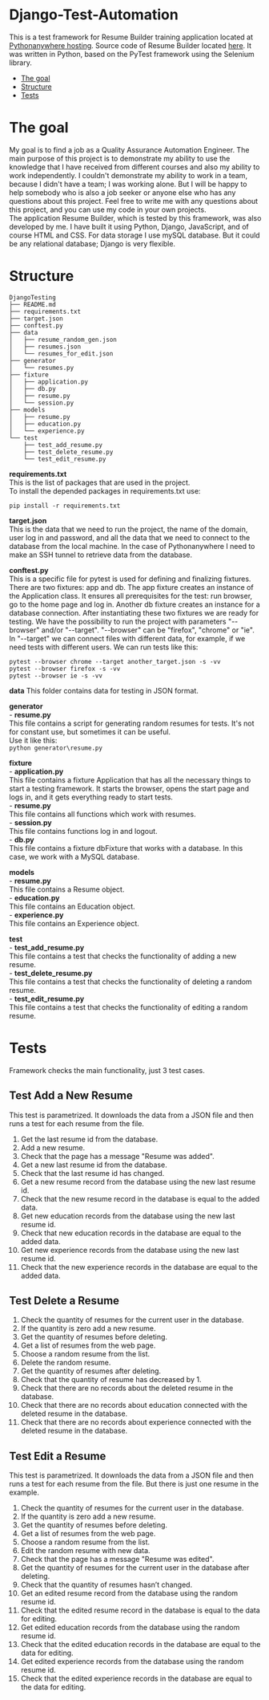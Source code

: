 # Django-Test-Automation

This is a test framework for Resume Builder training application located at [Pythonanywhere hosting](http://yeroshchenko.pythonanywhere.com/).
Source code of Resume Builder located [here](https://github.com/AllaYeroshchenko/django).
It was written in Python, based on the PyTest framework using the Selenium library.  


* [The goal](#The-goal)
* [Structure](#Structure)
* [Tests](#Tests)


# The goal
My goal is to find a job as a Quality Assurance Automation Engineer. The main purpose of this project is to demonstrate my ability to use the knowledge that I have received from different courses and also my ability to work independently. I couldn't demonstrate my ability to work in a team, because I didn't have a team; I was working alone. But I will be happy to help somebody who is also a job seeker or anyone else who has any questions about this project. Feel free to write me with any questions about this project, and you can use my code in your own projects.  
The application Resume Builder, which is tested by this framework, was also developed by me. I have built it using Python, Django, JavaScript, and of course HTML  and CSS. For data storage I use mySQL database. But it could be any relational database; Django is very flexible.    
    

# Structure
```
DjangoTesting
├── README.md
├── requirements.txt
├── target.json
├── conftest.py
├── data
│   ├── resume_random_gen.json
│   ├── resumes.json
│   └── resumes_for_edit.json
├── generator
│   └── resumes.py
├── fixture
│   ├── application.py
│   ├── db.py
│   ├── resume.py
│   └── session.py 
├── models
│   ├── resume.py
│   ├── education.py
│   └── experience.py
└── test
    ├── test_add_resume.py
    ├── test_delete_resume.py
    └── test_edit_resume.py
```    

**requirements.txt**  
This is the list of packages that are used in the project.  
To install the depended packages in requirements.txt use:   
```
pip install -r requirements.txt
```
**target.json**  
This is the data that we need to run the project, the name of the domain, user log in and password, and all the data that we need to connect to the database from the local machine. In the case of Pythonanywhere I need to make an SSH tunnel to retrieve data from the database.  

**conftest.py**  
This is a specific file for pytest is used for defining and finalizing fixtures. There are two fixtures: app and db. The app fixture creates an instance of the Application class. It ensures all prerequisites for the test: run browser, go to the home page and log in. Another db fixture creates an instance for a database connection. After instantiating these two fixtures we are ready for testing. 
We have the possibility to run the project with parameters "--browser" and/or "--target". "--browser" can be "firefox", "chrome" or "ie". In "--target" we can connect files with different data, for example, if we need tests with different users. We can run tests like this:  
```
pytest --browser chrome --target another_target.json -s -vv
pytest --browser firefox -s -vv
pytest --browser ie -s -vv
```

**data**
This folder contains data for testing in JSON format. 

**generator**  
	- **resume.py**  
	This file contains a script for generating random resumes for tests. It's not for constant use, but sometimes it can be useful.  
	Use it like this:  
	```
	python generator\resume.py
	```

**fixture**   
	- **application.py**    
	This file contains a fixture Application that has all the necessary things to start a testing framework. It starts the browser, opens the start page and logs in, and it gets everything ready to start tests.     
	- **resume.py**  
	This file contains all functions which work with resumes.   
	- **session.py**  
	This file contains functions log in and logout.   
	- **db.py**  
	This file contains a fixture dbFixture that works with a database. In this case, we work with a MySQL database.    

**models**   
	- **resume.py**  
	This file contains a Resume object.  
	- **education.py**  
	This file contains an Education object.  
	- **experience.py**  
	This file contains an Experience object.  

**test**   
	- **test_add_resume.py**  
	This file contains a test that checks the functionality of adding a new resume.  
	- **test_delete_resume.py**  
	This file contains a test that checks the functionality of deleting a random resume.  
	- **test_edit_resume.py**  
	This file contains a test that checks the functionality of editing a random resume.  


# Tests

Framework checks the main functionality, just 3 test cases.

## Test Add a New Resume
This test is parametrized. It downloads the data from a JSON file and then runs a test for each resume from the file.
1. Get the last resume id from the database.
2. Add a new resume.
3. Check that the page has a message "Resume was added".
4. Get a new last resume id from the database.
5. Check that the last resume id has changed.
6. Get a new resume record from the database using the new last resume id.
7. Check that the new resume record in the database is equal to the added data.
8. Get new education records from the database using the new last resume id.
9. Check that new education records in the database are equal to the added data.
10. Get new experience records from the database using the new last resume id.
11. Check that the new experience records in the database are equal to the added data.

## Test Delete a Resume
1. Check the quantity of resumes for the current user in the database.
2. If the quantity is zero add a new resume.
3. Get the quantity of resumes before deleting.
4. Get a list of resumes from the web page.
5. Choose a random resume from the list.
6. Delete the random resume.
7. Get the quantity of resumes after deleting.
8. Check that the quantity of resume has decreased by 1.
9. Check that there are no records about the deleted resume in the database.
10. Check that there are no records about education connected with the deleted resume in the database.
11. Check that there are no records about experience connected with the deleted resume in the database.

## Test Edit a Resume
This test is parametrized. It downloads the data from a JSON file and then runs a test for each resume from the file. But there is just one resume in the example.
1. Check the quantity of resumes for the current user in the database.
2. If the quantity is zero add a new resume.
3. Get the quantity of resumes before deleting.
4. Get a list of resumes from the web page.
5. Choose a random resume from the list.
6. Edit the random resume with new data.
7. Check that the page has a message "Resume was edited".
8. Get the quantity of resumes for the current user in the database after deleting.
9. Check that the quantity of resumes hasn’t changed. 
10. Get an edited resume record from the database using the random resume id.
11. Check that the edited resume record in the database is equal to the data for editing.
12. Get edited education records from the database using the random resume id.
13. Check that the edited education records in the database are equal to the data for editing.
14. Get edited experience records from the database using the random resume id.
15. Check that the edited experience records in the database are equal to the data for editing.


